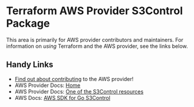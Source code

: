 # Terraform AWS Provider S3Control Package
<!-- markdownlint-disable MD026 -->
This area is primarily for AWS provider contributors and maintainers. For information on _using_ Terraform and the AWS provider, see the links below.


## Handy Links
* [Find out about contributing](../../../docs/contributing) to the AWS provider!
* AWS Provider Docs: [Home](https://registry.terraform.io/providers/hashicorp/aws/latest/docs)
* AWS Provider Docs: [One of the S3Control resources](https://registry.terraform.io/providers/hashicorp/aws/latest/docs/resources/s3control_bucket)
* AWS Docs: [AWS SDK for Go S3Control](https://docs.aws.amazon.com/sdk-for-go/api/service/s3control/)
